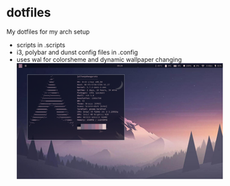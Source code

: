 # dotfiles
My dotfiles for my arch setup
- scripts in .scripts
- i3, polybar and dunst config files in .config
- uses wal for colorsheme and dynamic wallpaper changing
![Alt text](/Screenshot.png?raw=true "Desktop Screenshot")

